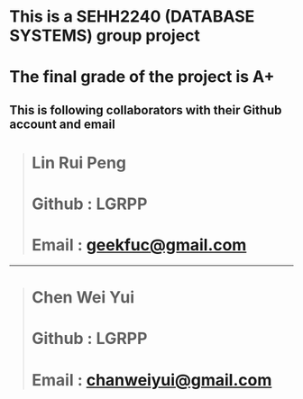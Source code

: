 # This is a SEHH2240 (DATABASE SYSTEMS) group project

# The final grade of the project is A+


## This is following collaborators with their Github account and email


> # Lin Rui Peng
> # Github : LGRPP
> # Email : geekfuc@gmail.com

---

> # Chen Wei Yui
> # Github : LGRPP
> # Email : chanweiyui@gmail.com
